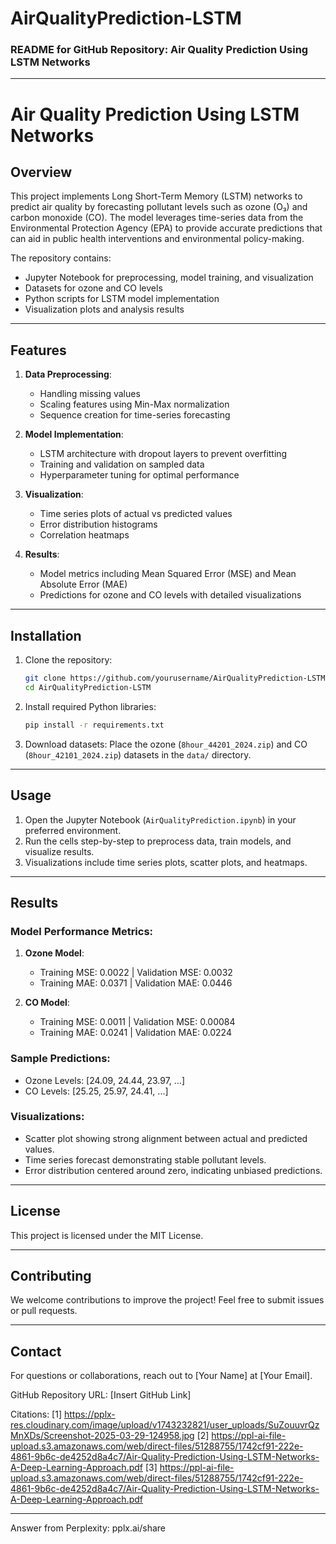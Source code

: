 # AirQualityPrediction-LSTM
### README for GitHub Repository: Air Quality Prediction Using LSTM Networks

---

# **Air Quality Prediction Using LSTM Networks**

## **Overview**
This project implements Long Short-Term Memory (LSTM) networks to predict air quality by forecasting pollutant levels such as ozone (O₃) and carbon monoxide (CO). The model leverages time-series data from the Environmental Protection Agency (EPA) to provide accurate predictions that can aid in public health interventions and environmental policy-making.

The repository contains:
- Jupyter Notebook for preprocessing, model training, and visualization
- Datasets for ozone and CO levels
- Python scripts for LSTM model implementation
- Visualization plots and analysis results

---

## **Features**
1. **Data Preprocessing**:
   - Handling missing values
   - Scaling features using Min-Max normalization
   - Sequence creation for time-series forecasting

2. **Model Implementation**:
   - LSTM architecture with dropout layers to prevent overfitting
   - Training and validation on sampled data
   - Hyperparameter tuning for optimal performance

3. **Visualization**:
   - Time series plots of actual vs predicted values
   - Error distribution histograms
   - Correlation heatmaps

4. **Results**:
   - Model metrics including Mean Squared Error (MSE) and Mean Absolute Error (MAE)
   - Predictions for ozone and CO levels with detailed visualizations

---

## **Installation**
1. Clone the repository:
   ```bash
   git clone https://github.com/yourusername/AirQualityPrediction-LSTM.git
   cd AirQualityPrediction-LSTM
   ```

2. Install required Python libraries:
   ```bash
   pip install -r requirements.txt
   ```

3. Download datasets:
   Place the ozone (`8hour_44201_2024.zip`) and CO (`8hour_42101_2024.zip`) datasets in the `data/` directory.

---

## **Usage**
1. Open the Jupyter Notebook (`AirQualityPrediction.ipynb`) in your preferred environment.
2. Run the cells step-by-step to preprocess data, train models, and visualize results.
3. Visualizations include time series plots, scatter plots, and heatmaps.

---

## **Results**
### Model Performance Metrics:
1. **Ozone Model**:
    - Training MSE: 0.0022 | Validation MSE: 0.0032  
    - Training MAE: 0.0371 | Validation MAE: 0.0446  

2. **CO Model**:
    - Training MSE: 0.0011 | Validation MSE: 0.00084  
    - Training MAE: 0.0241 | Validation MAE: 0.0224  

### Sample Predictions:
- Ozone Levels: [24.09, 24.44, 23.97, ...]
- CO Levels: [25.25, 25.97, 24.41, ...]

### Visualizations:
- Scatter plot showing strong alignment between actual and predicted values.
- Time series forecast demonstrating stable pollutant levels.
- Error distribution centered around zero, indicating unbiased predictions.

---

## **License**
This project is licensed under the MIT License.

---

## **Contributing**
We welcome contributions to improve the project! Feel free to submit issues or pull requests.

---

## **Contact**
For questions or collaborations, reach out to [Your Name] at [Your Email].

GitHub Repository URL: [Insert GitHub Link]

Citations:
[1] https://pplx-res.cloudinary.com/image/upload/v1743232821/user_uploads/SuZouuvrQzMnXDs/Screenshot-2025-03-29-124958.jpg
[2] https://ppl-ai-file-upload.s3.amazonaws.com/web/direct-files/51288755/1742cf91-222e-4861-9b6c-de4252d8a4c7/Air-Quality-Prediction-Using-LSTM-Networks-A-Deep-Learning-Approach.pdf
[3] https://ppl-ai-file-upload.s3.amazonaws.com/web/direct-files/51288755/1742cf91-222e-4861-9b6c-de4252d8a4c7/Air-Quality-Prediction-Using-LSTM-Networks-A-Deep-Learning-Approach.pdf

---
Answer from Perplexity: pplx.ai/share
